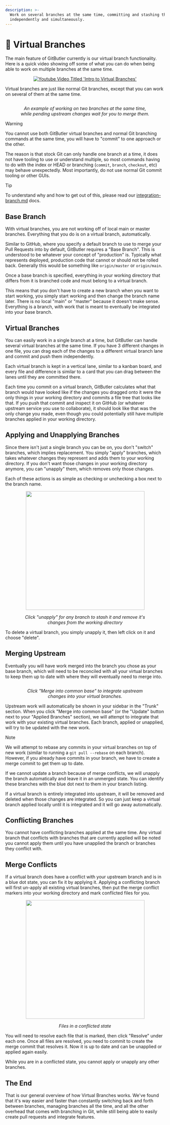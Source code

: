 ```yaml
---
description: >-
  Work on several branches at the same time, committing and stashing them
  independently and simultaneously.
---
```


# 🌳 Virtual Branches

The main feature of GitButler currently is our virtual branch functionality. Here is a quick video showing off some of what you can do when being able to work on multiple branches at the same time.

<div align="center">
  <a href="https://www.youtube.com/watch?v=MRcmnUwrP8A">
    <img src="https://img.youtube.com/vi/MRcmnUwrP8A/0.jpg" alt="Youtube Video Titled 'Intro to Virtual Branches'">
  </a>
</div>

Virtual branches are just like normal Git branches, except that you can work on several of them at the same time.

<div align="center">
  <figure>
    <img src="../../../.gitbook/assets/CleanShot 2023-11-30 at 16.25.19@2x.png" alt="">
    <figcaption>
      <p><i>An example of working on two branches at the same time, while pending upstream changes wait for you to merge them.</i></p>
    </figcaption>
  </figure>
</div>

> [!WARNING]
> You cannot use both GitButler virtual branches and normal Git branching commands at the same time, you will have to "commit" to one approach or the other.

The reason is that stock Git can only handle one branch at a time, it does not have tooling to use or understand multiple, so most commands having to do with the index or HEAD or branching (`commit`, `branch`, `checkout`, etc) may behave unexpectedly. Most importantly, do not use normal Git commit tooling or other GUIs.&#x20;

> [!TIP]
> To understand why and how to get out of this, please read our [integration-branch.md](integration-branch.md) docs.

## Base Branch

With virtual branches, you are not working off of local main or master branches. Everything that you do is on a virtual branch, automatically.&#x20;

Similar to GitHub, where you specify a default branch to use to merge your Pull Requests into by default, GitButler requires a "Base Branch". This is understood to be whatever your concept of "production" is. Typically what represents deployed, production code that cannot or should not be rolled back. Generally this would be something like `origin/master` or `origin/main`.

Once a base branch is specified, everything in your working directory that differs from it is branched code and must belong to a virtual branch.

This means that you don't have to create a new branch when you want to start working, you simply start working and then change the branch name later. There is no local "main" or "master" because it doesn't make sense. Everything is a branch, with work that is meant to eventually be integrated into your base branch.

## Virtual Branches

You can easily work in a single branch at a time, but GitButler can handle several virtual branches at the same time. If you have 3 different changes in one file, you can drag each of the changes to a different virtual branch lane and commit and push them independently.

Each virtual branch is kept in a vertical lane, similar to a kanban board, and every file and difference is similar to a card that you can drag between the lanes until they are committed there.

Each time you commit on a virtual branch, GitButler calculates what that branch would have looked like if the changes you dragged onto it were the only things in your working directory and commits a file tree that looks like that. If you push that commit and inspect it on GitHub (or whatever upstream service you use to collaborate), it should look like that was the only change you made, even though you could potentially still have multiple branches applied in your working directory.

## Applying and Unapplying Branches

Since there isn't just a single branch you can be on, you don't "switch" branches, which implies replacement. You simply "apply" branches, which takes whatever changes they represent and adds them to your working directory. If you don't want those changes in your working directory anymore, you can "unapply" them, which removes only those changes.

Each of these actions is as simple as checking or unchecking a box next to the branch name.

<div align="center">
  <figure>
    <img src="../../../.gitbook/assets/CleanShot 2023-11-30 at 16.26.58@2x.png" alt="" width="375">
    <figcaption>
      <p><i>Click "unapply" for any branch to stash it and remove it's changes from the working directory</i></p>
    </figcaption>
  </figure>
</div>

To delete a virtual branch, you simply unapply it, then left click on it and choose "delete".

## Merging Upstream

Eventually you will have work merged into the branch you chose as your base branch, which will need to be reconciled with all your virtual branches to keep them up to date with where they will eventually need to merge into.

<div align="center">
  <figure>
    <img src="../../../.gitbook/assets/CleanShot 2023-11-30 at 16.46.58@2x.png" alt="">
    <figcaption>
      <p><i>Click "Merge into common base" to integrate upstream changes into your virtual branches.</i></p>
    </figcaption>
  </figure>
</div>

Upstream work will automatically be shown in your sidebar in the "Trunk" section. When you click "Merge into common base" (or the "Update" button next to your "Applied Branches" section), we will attempt to integrate that work with your existing virtual branches. Each branch, applied or unapplied, will try to be updated with the new work.

> [!NOTE]
> We will attempt to rebase any commits in your virtual branches on top of new work (similar to running a `git pull --rebase` on each branch).
> However, if you already have commits in your branch, we have to create a merge commit to get them up to date.

If we cannot update a branch because of merge conflicts, we will unapply the branch automatically and leave it in an unmerged state. You can identify these branches with the blue dot next to them in your branch listing.

If a virtual branch is entirely integrated into upstream, it will be removed and deleted when those changes are integrated. So you can just keep a virtual branch applied locally until it is integrated and it will go away automatically.

## Conflicting Branches

You cannot have conflicting branches applied at the same time. Any virtual branch that conflicts with branches that are currently applied will be noted you cannot apply them until you have unapplied the branch or branches they conflict with.

## Merge Conflicts

If a virtual branch does have a conflict with your upstream branch and is in a blue dot state, you can fix it by applying it. Applying a conflicting branch will first un-apply all existing virtual branches, then put the merge conflict markers into your working directory and mark conflicted files for you.

<div align="center">
  <figure>
    <img src="../../../.gitbook/assets/CleanShot 2023-07-24 at 15.38.30@2x.png" alt="" width="375">
    <figcaption>
      <p><i>Files in a conflicted state</i></p>
    </figcaption>
  </figure>
</div>

You will need to resolve each file that is marked, then click "Resolve" under each one. Once all files are resolved, you need to commit to create the merge commit that resolves it. Now it is up to date and can be unapplied or applied again easily.

While you are in a conflicted state, you cannot apply or unapply any other branches.

## The End

That is our general overview of how Virtual Branches works. We've found that it's way easier and faster than constantly switching back and forth between branches, managing branches all the time, and all the other overhead that comes with branching in Git, while still being able to easily create pull requests and integrate features.
